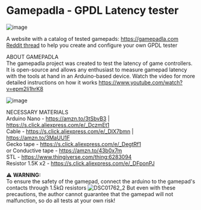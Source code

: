 # Gamepadla - GPDL Latency tester
![image](https://github.com/cakama3a/GPDL/assets/15096106/0518b60b-ef90-43f7-9594-721d912dac04)

A website with a catalog of tested gamepads: https://gamepadla.com  
[Reddit thread](https://www.reddit.com/r/Gamepadla/comments/1bdqduh/help_with_building_and_configuring_the_arduino/) to help you create and configure your own GPDL tester  

ABOUT GAMEPADLA  
The gamepadla project was created to test the latency of game controllers. It is open-source and allows any enthusiast to measure gamepad latency with the tools at hand in an Arduino-based device.
Watch the video for more detailed instructions on how it works https://www.youtube.com/watch?v=epm2li1hrK8  

![image](https://github.com/cakama3a/GPDL/assets/15096106/cd36b1d5-f1b3-49d9-b0e8-a1b1e9211546)

  
NECESSARY MATERIALS  
Arduino Nano - https://amzn.to/3tSbvB3 | https://s.click.aliexpress.com/e/_DczmEt1  
Cable - https://s.click.aliexpress.com/e/_DlX7bmn | https://amzn.to/3MaUU1F  
Gecko tape - https://s.click.aliexpress.com/e/_DegtRf1  
or Conductive tape - https://amzn.to/43b0x7m  
STL - https://www.thingiverse.com/thing:6283094  
Resistor 1.5K x2 - https://s.click.aliexpress.com/e/_DFponPJ

⚠️ **WARNING:**  
To ensure the safety of the gamepad, connect the arduino to the gamepad's contacts through 1.5kΩ resistors
![DSC01762_2](https://github.com/cakama3a/GPDL/assets/15096106/05322302-6f0e-494a-adc2-253bdd8cb30b)
But even with these precautions, the author cannot guarantee that the gamepad will not malfunction, so do all tests at your own risk!  
